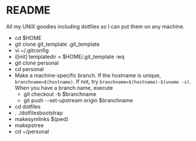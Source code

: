 # README
All my UNIX goodies including dotfiles so I can put them on any machine.

* cd $HOME
* git clone git_template .git_template
* vi ~/.gitconfig
* i[init]
    templatedir = $HOME/.git_template
    :wq
* git clone <THIS REPO> personal
* cd personal
* Make a machine-specific branch. If the hostname is unique, ```branchname=$(hostname)```. If not,
try ```branchname=$(hostname)-$(uname -s)```. When you have a branch name, execute
  * git checkout -b $branchname
  * git push --set-upstream origin $branchname
* cd dotfiles
* . ./dotfilesbootstrap
* makesymlinks $(pwd)
* makepstree
* cd ~/personal
